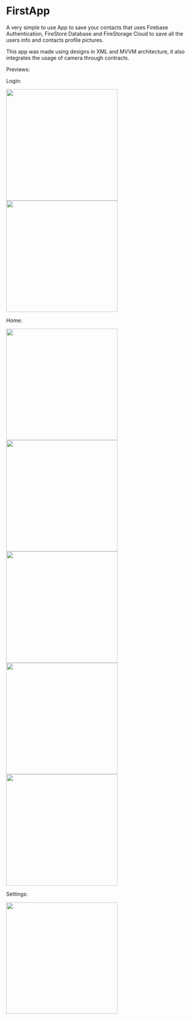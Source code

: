 # FirstApp

A very simple to use App to save your contacts that uses Firebase Authentication, FireStore Database and FireStorage Cloud to save all the users info and contacts profile pictures.

This app was made using designs in XML and MVVM architecture, it also integrates the usage of camera through contracts.

Previews:

Login:

<img src='https://github.com/jsantelys/FirstApp/assets/95723611/e936bed1-9fe2-4d5d-a89f-bcfb47cc0823' width='300px'>
<img src='https://github.com/jsantelys/FirstApp/assets/95723611/3ec8e9ea-e177-41b5-a5d4-56514d67fe94' width='300px'>

Home:

<img src='https://github.com/jsantelys/FirstApp/assets/95723611/9729d96c-f964-4b99-925d-424eb58a154e' width='300px'>
<img src='https://github.com/jsantelys/FirstApp/assets/95723611/b5d90029-7c62-45d2-8fa8-202cdade35f5' width='300px'>
<img src='https://github.com/jsantelys/FirstApp/assets/95723611/dfc0df62-ffdb-4561-94fd-daf4931d03fd' width='300px'>

    
<img src='https://github.com/jsantelys/FirstApp/assets/95723611/cb603672-5768-4d12-926a-b04649dce925' width='300px'>
<img src='https://github.com/jsantelys/FirstApp/assets/95723611/ac685d8c-ffb5-4ea0-b5a5-43b049893895' width='300px'>


Settings:

<img src='https://github.com/jsantelys/FirstApp/assets/95723611/61b697a7-3dd2-4159-ba01-698ab06c97e2' width='300px'>


